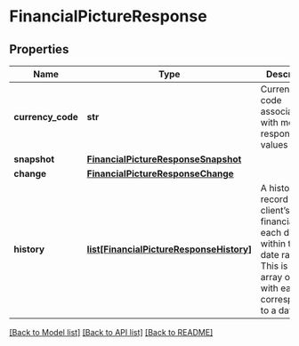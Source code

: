 # FinancialPictureResponse

## Properties
Name | Type | Description | Notes
------------ | ------------- | ------------- | -------------
**currency_code** | **str** | Currency code associated with monetary response values | 
**snapshot** | [**FinancialPictureResponseSnapshot**](FinancialPictureResponseSnapshot.md) |  | 
**change** | [**FinancialPictureResponseChange**](FinancialPictureResponseChange.md) |  | [optional] 
**history** | [**list[FinancialPictureResponseHistory]**](FinancialPictureResponseHistory.md) | A historical record of the client’s financials for each date within the date range. This is an array of maps, with each map corresponding to a date. | [optional] 

[[Back to Model list]](../README.md#documentation-for-models) [[Back to API list]](../README.md#documentation-for-api-endpoints) [[Back to README]](../README.md)


